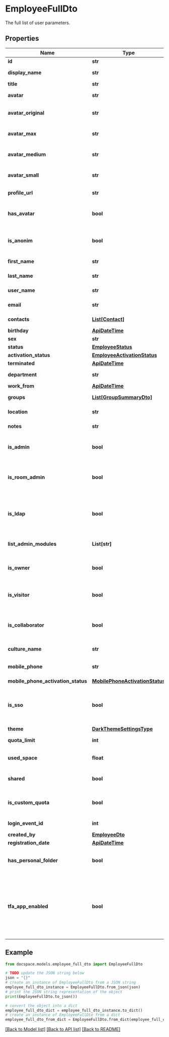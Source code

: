 # EmployeeFullDto

The full list of user parameters.

## Properties

Name | Type | Description | Notes
------------ | ------------- | ------------- | -------------
**id** | **str** | The user ID. | [optional] 
**display_name** | **str** | The user display name. | [optional] 
**title** | **str** | The user title. | [optional] 
**avatar** | **str** | The user avatar. | [optional] 
**avatar_original** | **str** | The user original size avatar. | [optional] 
**avatar_max** | **str** | The user maximum size avatar. | [optional] 
**avatar_medium** | **str** | The user medium size avatar. | [optional] 
**avatar_small** | **str** | The user small size avatar. | [optional] 
**profile_url** | **str** | The user profile URL. | [optional] 
**has_avatar** | **bool** | Specifies if the user has an avatar or not. | [optional] 
**is_anonim** | **bool** | Specifies if the user is anonymous or not. | [optional] 
**first_name** | **str** | The user first name. | [optional] 
**last_name** | **str** | The user last name. | [optional] 
**user_name** | **str** | The user username. | [optional] 
**email** | **str** | The user email. | [optional] 
**contacts** | [**List[Contact]**](Contact.md) | The list of user contacts. | [optional] 
**birthday** | [**ApiDateTime**](ApiDateTime.md) |  | [optional] 
**sex** | **str** | The user sex. | [optional] 
**status** | [**EmployeeStatus**](EmployeeStatus.md) |  | [optional] 
**activation_status** | [**EmployeeActivationStatus**](EmployeeActivationStatus.md) |  | [optional] 
**terminated** | [**ApiDateTime**](ApiDateTime.md) |  | [optional] 
**department** | **str** | The user department. | [optional] 
**work_from** | [**ApiDateTime**](ApiDateTime.md) |  | [optional] 
**groups** | [**List[GroupSummaryDto]**](GroupSummaryDto.md) | The list of user groups. | [optional] 
**location** | **str** | The user location. | [optional] 
**notes** | **str** | The user notes. | [optional] 
**is_admin** | **bool** | Specifies if the user is an administrator or not. | [optional] 
**is_room_admin** | **bool** | Specifies if the user is a room administrator or not. | [optional] 
**is_ldap** | **bool** | Specifies if the LDAP settings are enabled for the user or not. | [optional] 
**list_admin_modules** | **List[str]** | The list of the administrator modules. | [optional] 
**is_owner** | **bool** | Specifies if the user is a portal owner or not. | [optional] 
**is_visitor** | **bool** | Specifies if the user is a portal visitor or not. | [optional] 
**is_collaborator** | **bool** | Specifies if the user is a portal collaborator or not. | [optional] 
**culture_name** | **str** | The user culture code. | [optional] 
**mobile_phone** | **str** | The user mobile phone number. | [optional] 
**mobile_phone_activation_status** | [**MobilePhoneActivationStatus**](MobilePhoneActivationStatus.md) |  | [optional] 
**is_sso** | **bool** | Specifies if the SSO settings are enabled for the user or not. | [optional] 
**theme** | [**DarkThemeSettingsType**](DarkThemeSettingsType.md) |  | [optional] 
**quota_limit** | **int** | The user quota limit. | [optional] 
**used_space** | **float** | The portal used space of the user. | [optional] 
**shared** | **bool** | Specifies if the user has access rights. | [optional] 
**is_custom_quota** | **bool** | Specifies if the user has a custom quota or not. | [optional] 
**login_event_id** | **int** | The current login event ID. | [optional] 
**created_by** | [**EmployeeDto**](EmployeeDto.md) |  | [optional] 
**registration_date** | [**ApiDateTime**](ApiDateTime.md) |  | [optional] 
**has_personal_folder** | **bool** | Specifies if the user has a personal folder or not. | [optional] 
**tfa_app_enabled** | **bool** | Indicates whether the user has enabled two-factor authentication (TFA) using an authentication app. | [optional] 

## Example

```python
from docspace.models.employee_full_dto import EmployeeFullDto

# TODO update the JSON string below
json = "{}"
# create an instance of EmployeeFullDto from a JSON string
employee_full_dto_instance = EmployeeFullDto.from_json(json)
# print the JSON string representation of the object
print(EmployeeFullDto.to_json())

# convert the object into a dict
employee_full_dto_dict = employee_full_dto_instance.to_dict()
# create an instance of EmployeeFullDto from a dict
employee_full_dto_from_dict = EmployeeFullDto.from_dict(employee_full_dto_dict)
```
[[Back to Model list]](../README.md#documentation-for-models) [[Back to API list]](../README.md#documentation-for-api-endpoints) [[Back to README]](../README.md)


